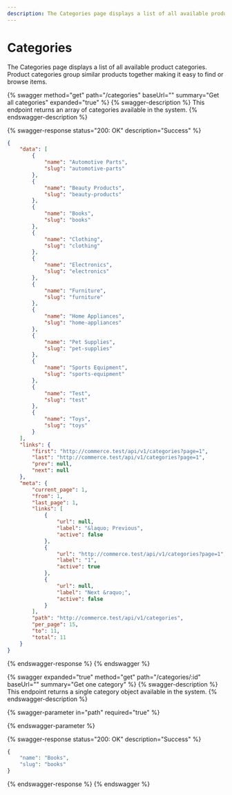 ```yaml
---
description: The Categories page displays a list of all available product categories.
---
```


# Categories

The Categories page displays a list of all available product categories.  Product categories group similar products together making it easy to find or browse items.

{% swagger method="get" path="/categories" baseUrl="" summary="Get all categories" expanded="true" %}
{% swagger-description %}
This endpoint returns an array of categories available in the system.
{% endswagger-description %}

{% swagger-response status="200: OK" description="Success" %}


```json
{
    "data": [
        {
            "name": "Automotive Parts",
            "slug": "automotive-parts"
        },
        {
            "name": "Beauty Products",
            "slug": "beauty-products"
        },
        {
            "name": "Books",
            "slug": "books"
        },
        {
            "name": "Clothing",
            "slug": "clothing"
        },
        {
            "name": "Electronics",
            "slug": "electronics"
        },
        {
            "name": "Furniture",
            "slug": "furniture"
        },
        {
            "name": "Home Appliances",
            "slug": "home-appliances"
        },
        {
            "name": "Pet Supplies",
            "slug": "pet-supplies"
        },
        {
            "name": "Sports Equipment",
            "slug": "sports-equipment"
        },
        {
            "name": "Test",
            "slug": "test"
        },
        {
            "name": "Toys",
            "slug": "toys"
        }
    ],
    "links": {
        "first": "http://commerce.test/api/v1/categories?page=1",
        "last": "http://commerce.test/api/v1/categories?page=1",
        "prev": null,
        "next": null
    },
    "meta": {
        "current_page": 1,
        "from": 1,
        "last_page": 1,
        "links": [
            {
                "url": null,
                "label": "&laquo; Previous",
                "active": false
            },
            {
                "url": "http://commerce.test/api/v1/categories?page=1",
                "label": "1",
                "active": true
            },
            {
                "url": null,
                "label": "Next &raquo;",
                "active": false
            }
        ],
        "path": "http://commerce.test/api/v1/categories",
        "per_page": 15,
        "to": 11,
        "total": 11
    }
}
```
{% endswagger-response %}
{% endswagger %}

{% swagger expanded="true" method="get" path="/categories/:id" baseUrl="" summary="Get one category" %}
{% swagger-description %}
This endpoint returns a single category object available in the system.
{% endswagger-description %}

{% swagger-parameter in="path" required="true" %}

{% endswagger-parameter %}

{% swagger-response status="200: OK" description="Success" %}


```php
{
    "name": "Books",
    "slug": "books"
}
```
{% endswagger-response %}
{% endswagger %}
